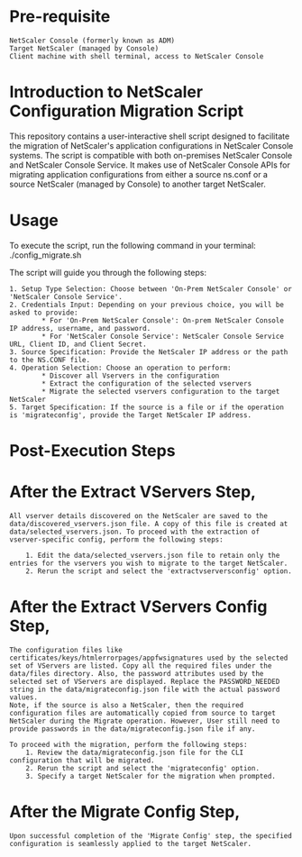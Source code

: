 # Pre-requisite
    NetScaler Console (formerly known as ADM)
    Target NetScaler (managed by Console)
    Client machine with shell terminal, access to NetScaler Console
    
# Introduction to NetScaler Configuration Migration Script
This repository contains a user-interactive shell script designed to facilitate the migration of NetScaler's application configurations in NetScaler Console systems. The script is compatible with both on-premises NetScaler Console and NetScaler Console Service. It makes use of NetScaler Console APIs for migrating application configurations from either a source ns.conf or a source NetScaler (managed by Console) to another target NetScaler.

# Usage
To execute the script, run the following command in your terminal:
./config_migrate.sh

The script will guide you through the following steps:

    1. Setup Type Selection: Choose between 'On-Prem NetScaler Console' or 'NetScaler Console Service'.
    2. Credentials Input: Depending on your previous choice, you will be asked to provide:
            * For 'On-Prem NetScaler Console': On-prem NetScaler Console IP address, username, and password.
            * For 'NetScaler Console Service': NetScaler Console Service URL, Client ID, and Client Secret.
    3. Source Specification: Provide the NetScaler IP address or the path to the NS.CONF file.
    4. Operation Selection: Choose an operation to perform:
            * Discover all Vservers in the configuration
            * Extract the configuration of the selected vservers
            * Migrate the selected vservers configuration to the target NetScaler
    5. Target Specification: If the source is a file or if the operation is 'migrateconfig', provide the Target NetScaler IP address.

# Post-Execution Steps

# After the Extract VServers Step,
    All vserver details discovered on the NetScaler are saved to the data/discovered_vservers.json file. A copy of this file is created at data/selected_vservers.json. To proceed with the extraction of vserver-specific config, perform the following steps:

        1. Edit the data/selected_vservers.json file to retain only the entries for the vservers you wish to migrate to the target NetScaler.
        2. Rerun the script and select the 'extractvserversconfig' option.

# After the Extract VServers Config Step, 
    The configuration files like certificates/keys/htmlerrorpages/appfwsignatures used by the selected set of VServers are listed. Copy all the required files under the data/files directory. Also, the password attributes used by the selected set of VServers are displayed. Replace the PASSWORD_NEEDED string in the data/migrateconfig.json file with the actual password values.
    Note, if the source is also a NetScaler, then the required configuration files are automatically copied from source to target NetScaler during the Migrate operation. However, User still need to provide passwords in the data/migrateconfig.json file if any.

    To proceed with the migration, perform the following steps:
        1. Review the data/migrateconfig.json file for the CLI configuration that will be migrated.
        2. Rerun the script and select the 'migrateconfig' option.
        3. Specify a target NetScaler for the migration when prompted.

# After the Migrate Config Step, 
    Upon successful completion of the 'Migrate Config' step, the specified configuration is seamlessly applied to the target NetScaler.

